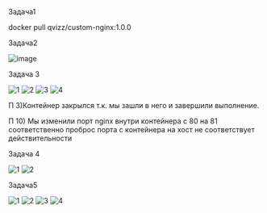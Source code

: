 Задача1


docker pull qvizz/custom-nginx:1.0.0

Задача2

![image](https://github.com/cotangence/homework1/assets/160312212/05e03fb9-a81a-439a-93bf-765ca6d01547)


Задача 3 

![1](https://github.com/cotangence/homework1/assets/160312212/ce2c69de-939e-466a-8156-9e0e64ede1fc)
![2](https://github.com/cotangence/homework1/assets/160312212/23aaf301-0aeb-4cb9-98b6-ddd674768bd8)
![3](https://github.com/cotangence/homework1/assets/160312212/e00f70ed-d213-42ef-aaa5-c44e6205b3c5)
![4](https://github.com/cotangence/homework1/assets/160312212/40fdad76-6378-4ece-bef7-ed26b9368d26)

П 3)Контейнер закрылся т.к. мы зашли в него и завершили выполнение.

П 10) Мы изменили порт nginx внутри контейнера с 80 на 81  соответственно проброс порта с контейнера на хост не соответствует действительности 


Задача 4

![1](https://github.com/cotangence/homework1/assets/160312212/76ac257d-a057-4854-aec8-a4751d87cb8a)
![2](https://github.com/cotangence/homework1/assets/160312212/77f2334c-164d-41f0-a6ac-facdfba0f1b2)


Задача5

![1](https://github.com/cotangence/homework1/assets/160312212/43eade82-5490-40dd-bf9d-cb36f4a86a2e)
![2](https://github.com/cotangence/homework1/assets/160312212/8f6b114b-4d22-4cd3-b41f-a3c953363477)
![3](https://github.com/cotangence/homework1/assets/160312212/a658a4a7-e8a6-4116-9812-ecedeb35f233)
![4](https://github.com/cotangence/homework1/assets/160312212/d43eccac-d49d-44dc-a070-fb658422e7e9)



